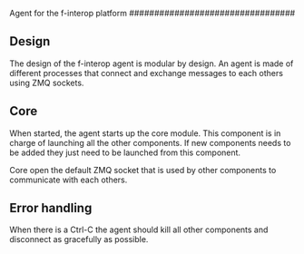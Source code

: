 Agent for the f-interop platform
#################################


Design
------

The design of the f-interop agent is modular by design.
An agent is made of different processes that connect and exchange messages to each others
using ZMQ sockets.

Core
----

When started, the agent starts up the core module. This component is in charge of launching
all the other components. If new components needs to be added they just need to be launched
from this component.

Core open the default ZMQ socket that is used by other components to communicate with each others.

Error handling
--------------

When there is a Ctrl-C the agent should kill all other components and disconnect as gracefully as possible.
